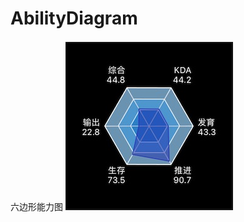 # AbilityDiagram
六边形能力图
![](https://github.com/CHLAndLXB/AbilityDiagram/raw/master/AbilityDiagram/切图/1.png) 
